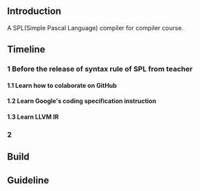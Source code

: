 ## Introduction

A SPL(Simple Pascal Language) compiler for compiler course.

## Timeline

### 1 Before the release of syntax rule of SPL from teacher

#### 1.1 Learn how to colaborate on GitHub

#### 1.2 Learn Google's coding specification instruction

#### 1.3 Learn LLVM IR

### 2

## Build

## Guideline
